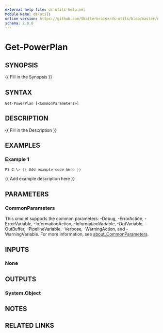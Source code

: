 ```yaml
---
external help file: ds-utils-help.xml
Module Name: ds-utils
online version: https://github.com/Skatterbrainz/ds-utils/blob/master/docs/Get-NugetApiKey.md
schema: 2.0.0
---
```


# Get-PowerPlan

## SYNOPSIS
{{ Fill in the Synopsis }}

## SYNTAX

```
Get-PowerPlan [<CommonParameters>]
```

## DESCRIPTION
{{ Fill in the Description }}

## EXAMPLES

### Example 1
```powershell
PS C:\> {{ Add example code here }}
```

{{ Add example description here }}

## PARAMETERS

### CommonParameters
This cmdlet supports the common parameters: -Debug, -ErrorAction, -ErrorVariable, -InformationAction, -InformationVariable, -OutVariable, -OutBuffer, -PipelineVariable, -Verbose, -WarningAction, and -WarningVariable. For more information, see [about_CommonParameters](http://go.microsoft.com/fwlink/?LinkID=113216).

## INPUTS

### None

## OUTPUTS

### System.Object
## NOTES

## RELATED LINKS
